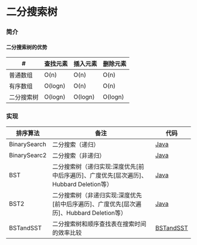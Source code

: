 # 二分搜索树

### 简介

#### 二分搜索树的优势

| # | 查找元素 | 插入元素 | 删除元素 |
|---|--|---|---|
| 普通数组 | O(n) | O(n) | O(n) |
| 有序数组 | O(logn) | O(n) | O(n) |
| 二分搜索树 | O(logn) | O(logn) | O(logn) |

### 实现

|  排序算法  | 备注 | 代码 |
|---|---|---|
| BinarySearch | 二分搜索（递归） | [Java](https://github.com/patricklin2018/DataStructures-Algorithmns/blob/master/binary-search-tree/src/BinarySearch.java)|
| BinarySearc2 | 二分搜索（非递归）|[Java](https://github.com/patricklin2018/DataStructures-Algorithmns/blob/master/binary-search-tree/src/BinarySearch2.java)|
| BST | 二分搜索树（递归实现:深度优先[前中后序遍历]、广度优先[层次遍历]、Hubbard Deletion等） | [Java](https://github.com/patricklin2018/DataStructures-Algorithmns/blob/master/binary-search-tree/src/BST.java)|
| BST2 | 二分搜索树（非递归实现:深度优先[前中后序遍历]、广度优先[层次遍历]、Hubbard Deletion等） | [Java](https://github.com/patricklin2018/DataStructures-Algorithmns/blob/master/binary-search-tree/src/BST2.java) |
| BSTandSST | 二分搜索树和顺序查找表在搜索时间的效率比较 | [BSTandSST](https://github.com/patricklin2018/DataStructures-Algorithmns/blob/master/binary-search-tree/src/BSTandSST)|

